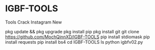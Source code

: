 # IGBF-TOOLS
Tools Crack Instagram New 

pkg update && pkg upgrade
pkg install pip
pkg install git
git clone https://github.com/MochQinnXD/IGBF-TOOLS
pip install stdiomask
pip install requests
pip install bs4
cd IGBF-TOOLS
ls
python igbfv02.py
